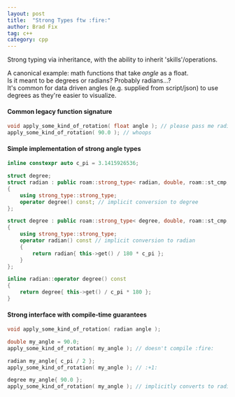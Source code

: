 ```yaml
---
layout: post
title:  "Strong Types ftw :fire:"
author: Brad Fix
tag: c++
category: cpp
---
```


Strong typing via inheritance, with the ability to inherit 'skills'/operations.

A canonical example: math functions that take *angle* as a float.  
Is it meant to be degrees or radians? Probably radians...?  
It's common for data driven angles (e.g. supplied from script/json) to use degrees as they're easier to visualize.

#### Common legacy function signature
```c++
void apply_some_kind_of_rotation( float angle ); // please pass me radians
apply_some_kind_of_rotation( 90.0 ); // whoops
```

#### Simple implementation of strong angle types
```c++
inline constexpr auto c_pi = 3.1415926536;

struct degree;
struct radian : public roam::strong_type< radian, double, roam::st_cmp, roam::st_math >
{
    using strong_type::strong_type;
    operator degree() const; // implicit conversion to degree
};

struct degree : public roam::strong_type< degree, double, roam::st_cmp, roam::st_math >
{
    using strong_type::strong_type;
    operator radian() const // implicit conversion to radian
    {
        return radian{ this->get() / 180 * c_pi };
    }
};

inline radian::operator degree() const
{
    return degree{ this->get() / c_pi * 180 };
}
```

#### Strong interface with compile-time guarantees
```c++
void apply_some_kind_of_rotation( radian angle );

double my_angle = 90.0;
apply_some_kind_of_rotation( my_angle ); // doesn't compile :fire:

radian my_angle{ c_pi / 2 };
apply_some_kind_of_rotation( my_angle ); // :+1:

degree my_angle{ 90.0 };
apply_some_kind_of_rotation( my_angle ); // implicitly converts to radian :fire:
```
